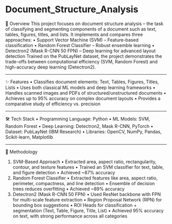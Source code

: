 # Document_Structure_Analysis
📌 Overview
This project focuses on document structure analysis – the task of classifying and segmenting components of a document such as text, tables, figures, titles, and lists. It implements and compares three approaches:
•	Support Vector Machine (SVM) – Feature-based classification
•	Random Forest Classifier – Robust ensemble learning
•	Detectron2 (Mask R-CNN 50 FPN) – Deep learning for advanced layout detection
Trained on the PubLayNet dataset, the project demonstrates the trade-offs between computational efficiency (SVM, Random Forest) and high-accuracy deep learning (Detectron2).
________________________________________
✨ Features
•	Classifies document elements: Text, Tables, Figures, Titles, Lists
•	Uses both classical ML models and deep learning frameworks
•	Handles scanned images and PDFs of structured/unstructured documents
•	Achieves up to 95% accuracy on complex document layouts
•	Provides a comparative study of efficiency vs. precision
________________________________________
🛠️ Tech Stack
•	Programming Language: Python
•	ML Models: SVM, Random Forest
•	Deep Learning: Detectron2, Mask R-CNN, PyTorch
•	Dataset: PubLayNet (IBM Research)
•	Libraries: OpenCV, NumPy, Pandas, Scikit-learn, Matplotlib
________________________________________
🔬 Methodology
1. SVM-Based Approach
•	Extracted area, aspect ratio, rectangularity, contour, and texture features
•	Trained an SVM classifier for text, table, and figure detection
•	Achieved ~87% accuracy
2. Random Forest Classifier
•	Extracted features like area, aspect ratio, perimeter, compactness, and line detection
•	Ensemble of decision trees reduces overfitting
•	Achieved ~89% accuracy
3. Detectron2 (Mask R-CNN 50 FPN)
•	Used ResNet backbone with FPN for multi-scale feature extraction
•	Region Proposal Network (RPN) for bounding box suggestions
•	ROI Heads for classification + segmentation (Text, Table, Figure, Title, List)
•	Achieved 95% accuracy on text, with strong performance across all categories
